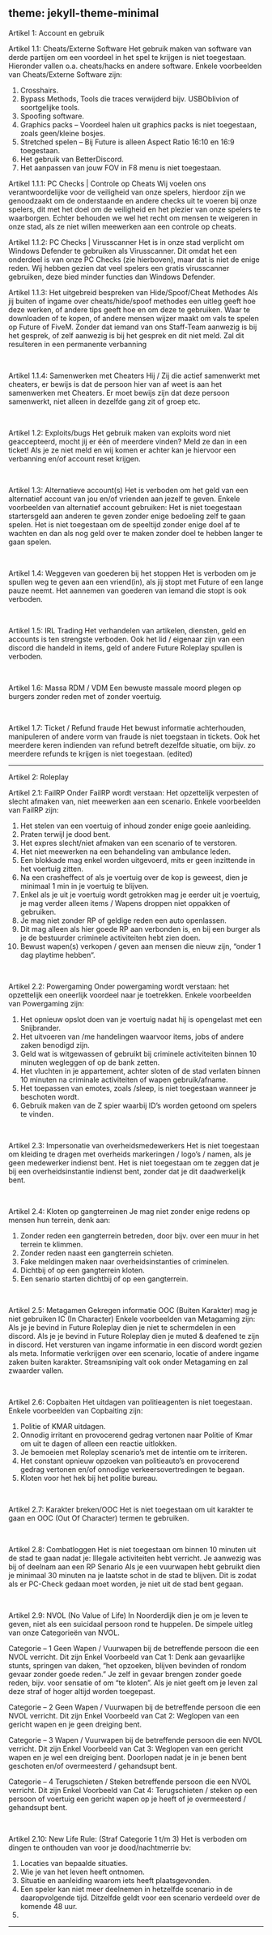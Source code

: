 theme: jekyll-theme-minimal
-------------------------------------------------------------------------------------------------------------------------------------------------------------------
Artikel 1: Account en gebruik

Artikel 1.1: Cheats/Externe Software
Het gebruik maken van software van derde partijen om een voordeel in het spel te krijgen is niet toegestaan.
Hieronder vallen o.a. cheats/hacks en andere software.
Enkele voorbeelden van Cheats/Externe Software zijn:
1. Crosshairs.
2. Bypass Methods, Tools die traces verwijderd bijv. USBOblivion of soortgelijke tools.
3. Spoofing software.
4. Graphics packs – Voordeel halen uit graphics packs is niet toegestaan, zoals geen/kleine bosjes.
5. Stretched spelen – Bij Future is alleen Aspect Ratio 16:10 en 16:9 toegestaan.
6. Het gebruik van BetterDiscord.
7. Het aanpassen van jouw FOV in F8 menu is niet toegestaan.





Artikel 1.1.1: PC Checks | Controle op Cheats
Wij voelen ons verantwoordelijke voor de veiligheid van onze spelers, hierdoor zijn we genoodzaakt om de onderstaande en andere checks uit te voeren bij onze spelers, dit met het doel om de veiligheid en het plezier van onze spelers te waarborgen.
Echter behouden we wel het recht om mensen te weigeren in onze stad, als ze niet willen meewerken aan een controle op cheats.



Artikel 1.1.2: PC Checks | Virusscanner
Het is in onze stad verplicht om Windows Defender te gebruiken als Virusscanner.
Dit omdat het een onderdeel is van onze PC Checks (zie hierboven), maar dat is niet de enige reden.
Wij hebben gezien dat veel spelers een gratis virusscanner gebruiken, deze bied minder functies dan Windows Defender.


 
Artikel 1.1.3: Het uitgebreid bespreken van Hide/Spoof/Cheat Methodes
Als jij buiten of ingame over cheats/hide/spoof methodes een uitleg geeft hoe deze werken, of andere tips geeft hoe en om deze te gebruiken.
Waar te downloaden of te kopen, of andere mensen wijzer maakt om vals te spelen op Future of FiveM.
Zonder dat iemand van ons Staff-Team aanwezig is bij het gesprek, of zelf aanwezig is bij het gesprek en dit niet meld.
Zal dit resulteren in een permanente verbanning

&ZeroWidthSpace;

Artikel 1.1.4: Samenwerken met Cheaters
Hij / Zij die actief samenwerkt met cheaters, er bewijs is dat de persoon hier van af weet is aan het samenwerken met Cheaters.
Er moet bewijs zijn dat deze persoon samenwerkt, niet alleen in dezelfde gang zit of groep etc.

&ZeroWidthSpace; 

Artikel 1.2: Exploits/bugs 
Het gebruik maken van exploits word niet geaccepteerd, mocht jij er één of meerdere vinden? Meld ze dan in een ticket!
Als je ze niet meld en wij komen er achter kan je hiervoor een verbanning en/of account reset krijgen.

&ZeroWidthSpace;
 
Artikel 1.3: Alternatieve account(s)
Het is verboden om het geld van een alternatief account van jou en/of vrienden aan jezelf te geven.
Enkele voorbeelden van alternatief account gebruiken:
Het is niet toegestaan startersgeld aan anderen te geven zonder enige bedoeling zelf te gaan spelen.
Het is niet toegestaan om de speeltijd zonder enige doel af te wachten en dan als nog geld over te maken zonder doel te hebben langer te gaan spelen.
 
&ZeroWidthSpace;

Artikel 1.4: Weggeven van goederen bij het stoppen
Het is verboden om je spullen weg te geven aan een vriend(in), als jij stopt met Future of een lange pauze neemt.
Het aannemen van goederen van iemand die stopt is ook verboden.

&ZeroWidthSpace;
 
Artikel 1.5: IRL Trading
Het verhandelen van artikelen, diensten, geld en accounts is ten strengste verboden.
Ook het lid / eigenaar zijn van een discord die handeld in items, geld of andere Future Roleplay spullen is verboden.

&ZeroWidthSpace;
 
Artikel 1.6: Massa RDM / VDM
Een bewuste massale moord plegen op burgers zonder reden met of zonder voertuig.
 
&ZeroWidthSpace;

Artikel 1.7: Ticket / Refund fraude
Het bewust informatie achterhouden, manipuleren of andere vorm van fraude is niet toegstaan in tickets.
Ook het meerdere keren indienden van refund betreft dezelfde situatie, om bijv. zo meerdere refunds te krijgen is niet toegestaan. (edited)



--------------------------------------------------------------------------------------------------------------------------------------------
Artikel 2: Roleplay

Artikel 2.1: FailRP
Onder FailRP wordt verstaan: Het opzettelijk verpesten of slecht afmaken van, niet meewerken aan een scenario.
Enkele voorbeelden van FailRP zijn:
1. Het stelen van een voertuig of inhoud zonder enige goeie aanleiding.
2. Praten terwijl je dood bent.
3. Het expres slecht/niet afmaken van een scenario of te verstoren.
4. Het niet meewerken na een behandeling van ambulance leden.
5. Een blokkade mag enkel worden uitgevoerd, mits er geen inzittende in het voertuig zitten.
6. Na een crasheffect of als je voertuig over de kop is geweest, dien je minimaal 1 min in je voertuig te blijven.
7. Enkel als je uit je voertuig wordt getrokken mag je eerder uit je voertuig, je mag verder alleen items / Wapens droppen niet oppakken of gebruiken.
8. Je mag niet zonder RP of geldige reden een auto openlassen.
9. Dit mag alleen als hier goede RP aan verbonden is, en bij een burger als je de bestuurder criminele activiteiten hebt zien doen.
10. Bewust wapen(s) verkopen / geven aan mensen die nieuw zijn, “onder 1 dag playtime hebben“.
 
&ZeroWidthSpace;

Artikel 2.2: Powergaming
Onder powergaming wordt verstaan: het opzettelijk een oneerlijk voordeel naar je toetrekken.
Enkele voorbeelden van Powergaming zijn:
1. Het opnieuw opslot doen van je voertuig nadat hij is opengelast met een Snijbrander.
2. Het uitvoeren van /me handelingen waarvoor items, jobs of andere zaken benodigd zijn.
3. Geld wat is witgewassen of gebruikt bij criminele activiteiten binnen 10 minuten wegleggen of op de bank zetten.
4. Het vluchten in je appartement, achter sloten of de stad verlaten binnen 10 minuten na criminale activiteiten of wapen gebruik/afname.
5. Het toepassen van emotes, zoals /sleep, is niet toegestaan wanneer je beschoten wordt.
6. Gebruik maken van de Z spier waarbij ID’s worden getoond om spelers te vinden.
 
&ZeroWidthSpace;

Artikel 2.3: Impersonatie van overheidsmedewerkers
Het is niet toegestaan om kleiding te dragen met overheids markeringen / logo’s / namen, als je geen medewerker indienst bent.
Het is niet toegestaan om te zeggen dat je bij een overheidsinstantie indienst bent, zonder dat je dit daadwerkelijk bent.
 
&ZeroWidthSpace;

Artikel 2.4: Kloten op gangterreinen
Je mag niet zonder enige redens op mensen hun terrein, denk aan:
1. Zonder reden een gangterrein betreden, door bijv. over een muur in het terrein te klimmen.
2. Zonder reden naast een gangterrein schieten.
3. Fake meldingen maken naar overheidsinstanties of criminelen.
4. Dichtbij of op een gangterrein kloten.
5. Een senario starten dichtbij of op een gangterrein.
 
&ZeroWidthSpace;

Artikel 2.5: Metagamen
Gekregen informatie OOC (Buiten Karakter) mag je niet gebruiken IC (In Character)
Enkele voorbeelden van Metagaming zijn:
Als je je bevind in Future Roleplay dien je niet te schermdelen in een discord.
Als je je bevind in Future Roleplay dien je muted & deafened te zijn in discord.
Het versturen van ingame informatie in een discord wordt gezien als meta.
Informatie verkrijgen over een scenario, locatie of andere ingame zaken buiten karakter.
Streamsniping valt ook onder Metagaming en zal zwaarder vallen.
 
&ZeroWidthSpace;

Artikel 2.6: Copbaiten
Het uitdagen van politieagenten is niet toegestaan.
Enkele voorbeelden van Copbaiting zijn:
1. Politie of KMAR uitdagen.
2. Onnodig irritant en provocerend gedrag vertonen naar Politie of Kmar om uit te dagen of alleen een reactie uitlokken.
3. Je bemoeien met Roleplay scenario’s met de intentie om te irriteren.
4. Het constant opnieuw opzoeken van politieauto’s en provocerend gedrag vertonen en/of onnodige verkeersovertredingen te begaan.
5. Kloten voor het hek bij het politie bureau.

&ZeroWidthSpace; 

Artikel 2.7: Karakter breken/OOC
Het is niet toegestaan om uit karakter te gaan en OOC (Out Of Character) termen te gebruiken. 
 
&ZeroWidthSpace;

Artikel 2.8: Combatloggen
Het is niet toegestaan om binnen 10 minuten uit de stad te gaan nadat je:
Illegale activiteiten hebt verricht.
Je aanwezig was bij of deelnam aan een RP Senario
Als je een vuurwapen hebt gebruikt dien je minimaal 30 minuten na je laatste schot in de stad te blijven.
Dit is zodat als er PC-Check gedaan moet worden, je niet uit de stad bent gegaan.
 
&ZeroWidthSpace;

Artikel 2.9: NVOL (No Value of Life)
In Noorderdijk dien je om je leven te geven, niet als een suicidaal persoon rond te huppelen.
De simpele uitleg van onze Categorieën van NVOL.

Categorie – 1 Geen Wapen / Vuurwapen bij de betreffende persoon die een NVOL verricht.
Dit zijn Enkel Voorbeeld van Cat 1:
Denk aan gevaarlijke stunts, springen van daken, “het opzoeken, blijven bevinden of rondom gevaar zonder goede reden.”
Je zelf in gevaar brengen zonder goede reden, bijv. voor sensatie of om “te kloten”.
Als je niet geeft om je leven zal deze straf of hoger altijd worden toegepast.

Categorie – 2 Geen Wapen / Vuurwapen bij de betreffende persoon die een NVOL verricht.
Dit zijn Enkel Voorbeeld van Cat 2:
Weglopen van een gericht wapen en je geen dreiging bent.

Categorie – 3 Wapen / Vuurwapen bij de betreffende persoon die een NVOL verricht.
Dit zijn Enkel Voorbeeld van Cat 3:
Weglopen van een gericht wapen en je wel een dreiging bent. Doorlopen nadat je in je benen bent geschoten en/of overmeesterd / gehandsupt bent.

Categorie – 4 Terugschieten / Steken betreffende persoon die een NVOL verricht.
Dit zijn Enkel Voorbeeld van Cat 4:
Terugschieten / steken op een persoon of voertuig een gericht wapen op je heeft of je overmeesterd / gehandsupt bent.

&ZeroWidthSpace;

Artikel 2.10: New Life Rule: (Straf Categorie 1 t/m 3)
Het is verboden om dingen te onthouden van voor je dood/nachtmerrie bv:
1. Locaties van bepaalde situaties.
2. Wie je van het leven heeft ontnomen.
3. Situatie en aanleiding waarom iets heeft plaatsgevonden.
4. Een speler kan niet meer deelnemen in hetzelfde scenario in de daaropvolgende tijd. Ditzelfde geldt voor een scenario verdeeld over de komende 48 uur.
5. 
--------------------------------------------------------------------------------------------------------------------------------------------
